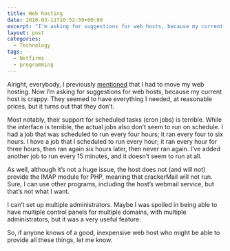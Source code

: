 ```yaml
---
title: Web hosting
date: 2010-03-11T10:52:59+00:00
excerpt: "I'm asking for suggestions for web hosts, because my current host is crappy."
layout: post
categories:
  - Technology
tags:
  - Netfirms
  - programming
---
```

Alright, everybody, I previously [mentioned](the-end-of-an-era.html) that I had to move my web hosting. Now I&#8217;m asking for suggestions for web hosts, because my current host is crappy. They seemed to have everything I needed, at reasonable prices, but it turns out that they don&#8217;t.

Most notably, their support for scheduled tasks (cron jobs) is terrible. While the interface is terrible, the actual jobs also don&#8217;t seem to run on schedule. I had a job that was scheduled to run every four hours; it ran every four to six hours. I have a job that I scheduled to run every hour; it ran every hour for three hours, then ran again six hours later, then never ran again. I&#8217;ve added another job to run every 15 minutes, and it doesn&#8217;t seem to run at all.

As well, although it&#8217;s not a huge issue, the host does not (and will not) provide the IMAP module for PHP, meaning that crackerMail will not run. Sure, I can use other programs, including the host&#8217;s webmail service, but that&#8217;s not what I want.

I can&#8217;t set up multiple administrators. Maybe I was spoiled in being able to have multiple control panels for multiple domains, with multiple administrators, but it was a very useful feature.

So, if anyone knows of a good, inexpensive web host who might be able to provide all these things, let me know.
